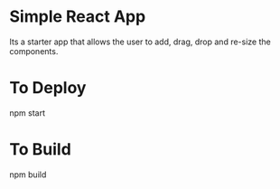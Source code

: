 # Simple React App
Its a starter app that allows the user to add, drag, drop and re-size the components.

# To Deploy
npm start 

# To Build
npm build
 